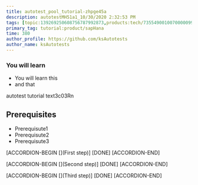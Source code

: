 ```yaml
---
title: autotest_pool_tutorial-zhpge45a
description: autotestMH51a1_10/30/2020 2:32:53 PM
tags: [topic:139269250608756787992873,products:tech/73554900100700000996,tutorial:experience/advanced]
primary_tag: tutorial:product/sapHana
time: 380
author_profile: https://github.com/ksAutotests
author_name: ksAutotests
---
```

### You will learn
- You will learn this
- and that

autotest tutorial text3c03Rn

## Prerequisites
- Prerequisute1
- Prerequisute2
- Prerequisute3

[ACCORDION-BEGIN [](First step)]
[DONE]
[ACCORDION-END]

[ACCORDION-BEGIN [](Second step)]
[DONE]
[ACCORDION-END]

[ACCORDION-BEGIN [](Third step)]
[DONE]
[ACCORDION-END]


